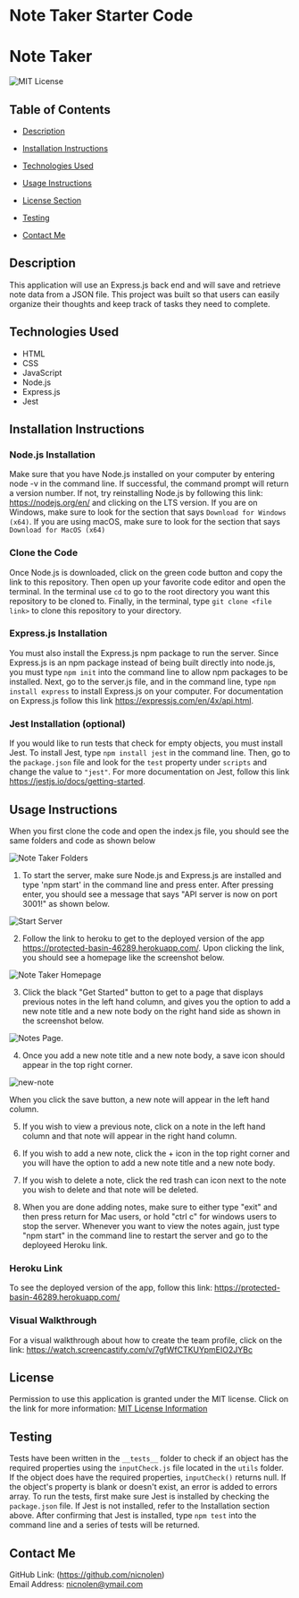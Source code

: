 # Note Taker Starter Code

# Note Taker

![MIT License](https://img.shields.io/badge/license-MIT-important)

## Table of Contents

- [Description](#description)
- [Installation Instructions](#installation-instructions)
- [Technologies Used](#technologies-used)
- [Usage Instructions](#usage-instructions)
- [License Section](#license)

- [Testing](#testing)
- [Contact Me](#contact-me)

## Description

This application will use an Express.js back end and will save and retrieve note data from a JSON file. This project was built so that users can easily organize their thoughts and keep track of tasks they need to complete.

## Technologies Used

- HTML
- CSS
- JavaScript
- Node.js
- Express.js
- Jest

## Installation Instructions

### Node.js Installation

Make sure that you have Node.js installed on your computer by entering node -v in the command line. If successful, the command prompt will return a version number. If not, try reinstalling Node.js by following this link: https://nodejs.org/en/ and clicking on the LTS version. If you are on Windows, make sure to look for the section that says `Download for Windows (x64)`. If you are using macOS, make sure to look for the section that says `Download for MacOS (x64)`

### Clone the Code

Once Node.js is downloaded, click on the green code button and copy the link to this repository. Then open up your favorite code editor and open the terminal. In the terminal use `cd` to go to the root directory you want this repository to be cloned to. Finally, in the terminal, type `git clone <file link>` to clone this repository to your directory.

### Express.js Installation

You must also install the Express.js npm package to run the server. Since Express.js is an npm package instead of being built directly into node.js, you must type `npm init` into the command line to allow npm packages to be installed. Next, go to the server.js file, and in the command line, type `npm install express` to install Express.js on your computer. For documentation on Express.js follow this link https://expressjs.com/en/4x/api.html.

### Jest Installation (optional)

If you would like to run tests that check for empty objects, you must install Jest. To install Jest, type `npm install jest` in the command line. Then, go to the `package.json` file and look for the `test` property under `scripts` and change the value to `"jest"`. For more documentation on Jest, follow this link https://jestjs.io/docs/getting-started.

## Usage Instructions

When you first clone the code and open the index.js file, you should see the same folders and code as shown below

![Note Taker Folders](https://user-images.githubusercontent.com/88728912/151385922-a8d50403-b447-4ee9-8661-2ea830f8d62e.png)

1. To start the server, make sure Node.js and Express.js are installed and type 'npm start' in the command line and press enter. After pressing enter, you should see a message that says "API server is now on port 3001!" as shown below.

![Start Server](https://user-images.githubusercontent.com/88728912/151386881-66fe0922-7449-47f5-acff-2a46ce8116b7.png)

2. Follow the link to heroku to get to the deployed version of the app https://protected-basin-46289.herokuapp.com/. Upon clicking the link, you should see a homepage like the screenshot below.

![Note Taker Homepage](https://user-images.githubusercontent.com/88728912/151387649-af452f12-1d56-4b31-a06e-09e0197d7f7a.png)


3. Click the black "Get Started" button to get to a page that displays previous notes in the left hand column, and gives you the option to add a new note title and a new note body on the right hand side as shown in the screenshot below.

![Notes Page](https://user-images.githubusercontent.com/88728912/151389113-6ca8191a-25df-47b0-adb6-8e11718b3ae3.png).

4. Once you add a new note title and a new note body, a save icon should appear in the top right corner.

![new-note](https://user-images.githubusercontent.com/88728912/151389649-2d557464-ca02-4ac9-8569-803431c4b81e.png)

When you click the save button, a new note will appear in the left hand column. 

5. If you wish to view a previous note, click on a note in the left hand column and that note will appear in the right hand column. 

6. If you wish to add a new note, click the + icon in the top right corner and you will have the option to add a new note title and a new note body.

7. If you wish to delete a note, click the red trash can icon next to the note you wish to delete and that note will be deleted.

8. When you are done adding notes, make sure to either type "exit" and then press return for Mac users, or hold "ctrl c" for windows users to stop the server. Whenever you want to view the notes again, just type "npm start" in the command line to restart the server and go to the deployeed Heroku link.

### Heroku Link

To see the deployed version of the app, follow this link: https://protected-basin-46289.herokuapp.com/

### Visual Walkthrough
For a visual walkthrough about how to create the team profile, click on the link: https://watch.screencastify.com/v/7gfWfCTKUYpmEIO2JYBc

## License

Permission to use this application is granted under the MIT license.
Click on the link for more information: [MIT License Information](https://opensource.org/licenses/MIT)

## Testing

Tests have been written in the `__tests__` folder to check if an object has the required properties using the `inputCheck.js` file located in the `utils` folder. If the object does have the required properties, `inputCheck()` returns null. If the object's property is blank or doesn't exist, an error is added to errors array. To run the tests, first make sure Jest is installed by checking the `package.json` file. If Jest is not installed, refer to the Installation section above. After confirming that Jest is installed, type `npm test` into the command line and a series of tests will be returned.

## Contact Me

GitHub Link: (https://github.com/nicnolen)<br>
Email Address: <nicnolen@ymail.com>
